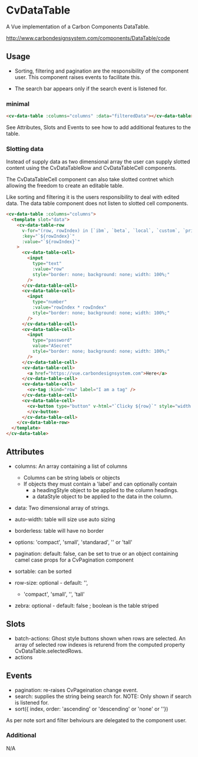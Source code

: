 # CvDataTable

A Vue implementation of a Carbon Components DataTable.

http://www.carbondesignsystem.com/components/DataTable/code

## Usage

- Sorting, filtering and pagination are the responsibility of the component user. This component raises events to facilitate this.

- The search bar appears only if the search event is listened for.

### minimal

```html
<cv-data-table :columns="columns" :data="filteredData"></cv-data-table>
```

See Attributes, Slots and Events to see how to add additional features to the table.

### Slotting data

Instead of supply data as two dimensional array the user can supply slotted content using the CvDataTableRow and CvDataTableCell components.

The CvDataTableCell component can also take slotted contnet which allowing the freedom to create an editable table.

Like sorting and filtering it is the users responsibility to deal with edited data. The data table component does not listen to slotted cell components.

```html
<cv-data-table :columns="columns">
  <template slot="data">
    <cv-data-table-row
      v-for="(row, rowIndex) in [`ibm`, `beta`, `local`, `custom`, `private`]"
      :key="`${rowIndex}`"
      :value="`${rowIndex}`"
    >
      <cv-data-table-cell>
        <input
          type="text"
          :value="row"
          style="border: none; background: none; width: 100%;"
        />
      </cv-data-table-cell>
      <cv-data-table-cell>
        <input
          type="number"
          :value="rowIndex * rowIndex"
          style="border: none; background: none; width: 100%;"
        />
      </cv-data-table-cell>
      <cv-data-table-cell>
        <input
          type="password"
          value="ASecret"
          style="border: none; background: none; width: 100%;"
        />
      </cv-data-table-cell>
      <cv-data-table-cell>
        <a href="https://vue.carbondesignsystem.com">Here</a>
      </cv-data-table-cell>
      <cv-data-table-cell>
        <cv-tag :kind="row" label="I am a tag" />
      </cv-data-table-cell>
      <cv-data-table-cell>
        <cv-button type="button" v-html="`Clicky ${row}`" style="width: 100%;">
        </cv-button>
      </cv-data-table-cell>
    </cv-data-table-row>
  </template>
</cv-data-table>
```

## Attributes

- columns: An array containing a list of columns
  - Columns can be string labels or objects
  - If objects they must contain a 'label' and can optionally contain
    - a headingStyle object to be applied to the column headings.
    - a dataStyle object to be applied to the data in the column.
- data: Two dimensional array of strings.

- auto-width: table will size use auto sizing
- borderless: table will have no border
- options: 'compact', 'small', 'standarad', '' or 'tall'
- pagination: default: false, can be set to true or an object containing camel case props for a CvPagination component
- sortable: can be sorted
- row-size: optional - default: '',
  - 'compact', 'small', '', 'tall'
- zebra: optional - default: false ; boolean is the table striped

## Slots

- batch-actions: Ghost style buttons shown when rows are selected. An array of selected row indexes is returend from the computed property CvDataTable.selectedRows.
- actions

## Events

- pagination: re-raises CvPageination change event.
- search: supplies the string being search for. NOTE: Only shown if search is listened for.
- sort({ index, order: 'ascending' or 'descending' or 'none' or ''})

As per note sort and filter behviours are delegated to the component user.

### Additional

N/A
